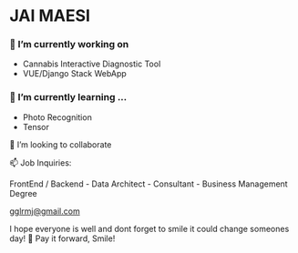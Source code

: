 # JAI MAESI



### 🔭 I’m currently working on 
- Cannabis Interactive Diagnostic Tool
- VUE/Django Stack WebApp

 ### 🌱 I’m currently learning ...
- Photo Recognition
- Tensor

👯 I’m looking to collaborate

📫 Job Inquiries:

FrontEnd / Backend - Data Architect - Consultant - Business Management Degree

gglrmj@gmail.com


<!--
**jmrlgg/jmrlgg** is a ✨ _special_ ✨ repository because its `README.md` (this file) appears on your GitHub profile.

Here are some ideas to get you started:

- 🔭 I’m currently working on ...
- 🌱 I’m currently learning ...
- 👯 I’m looking to collaborate on ...
- 🤔 I’m looking for help with ...
- 💬 Ask me about ...
- 📫 How to reach me: ...
- 😄 Pronouns: ...
- ⚡ Fun fact: ...
-->
I hope everyone is well and dont forget to smile it could change someones day! 👋
Pay it forward, Smile!
